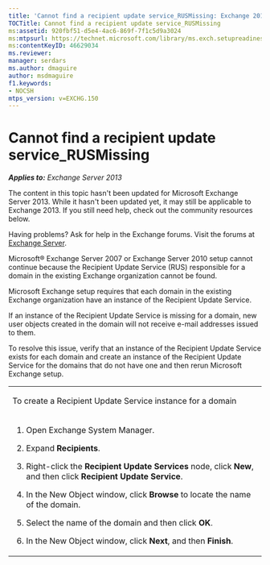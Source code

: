 ```yaml
---
title: 'Cannot find a recipient update service_RUSMissing: Exchange 2013 Help'
TOCTitle: Cannot find a recipient update service_RUSMissing
ms:assetid: 920fbf51-d5e4-4ac6-869f-7f1c5d9a3024
ms:mtpsurl: https://technet.microsoft.com/library/ms.exch.setupreadiness.rusmissing(v=EXCHG.150)
ms:contentKeyID: 46629034
ms.reviewer: 
manager: serdars
ms.author: dmaguire
author: msdmaguire
f1.keywords:
- NOCSH
mtps_version: v=EXCHG.150
---
```


# Cannot find a recipient update service\_RUSMissing

_**Applies to:** Exchange Server 2013_

The content in this topic hasn't been updated for Microsoft Exchange Server 2013. While it hasn't been updated yet, it may still be applicable to Exchange 2013. If you still need help, check out the community resources below.

Having problems? Ask for help in the Exchange forums. Visit the forums at [Exchange Server](https://social.technet.microsoft.com/forums/office/home?category=exchangeserver).

Microsoft® Exchange Server 2007 or Exchange Server 2010 setup cannot continue because the Recipient Update Service (RUS) responsible for a domain in the existing Exchange organization cannot be found.

Microsoft Exchange setup requires that each domain in the existing Exchange organization have an instance of the Recipient Update Service.

If an instance of the Recipient Update Service is missing for a domain, new user objects created in the domain will not receive e-mail addresses issued to them.

To resolve this issue, verify that an instance of the Recipient Update Service exists for each domain and create an instance of the Recipient Update Service for the domains that do not have one and then rerun Microsoft Exchange setup.

<table>
<colgroup>
<col style="width: 100%" />
</colgroup>
<tbody>
<tr class="odd">
<td><p>To create a Recipient Update Service instance for a domain</p></td>
</tr>
<tr class="even">
<td><ol>
<li><p>Open Exchange System Manager.</p></li>
<li><p>Expand <strong>Recipients</strong>.</p></li>
<li><p>Right-click the <strong>Recipient Update Services</strong> node, click <strong>New</strong>, and then click <strong>Recipient Update Service</strong>.</p></li>
<li><p>In the New Object window, click <strong>Browse</strong> to locate the name of the domain.</p></li>
<li><p>Select the name of the domain and then click <strong>OK</strong>.</p></li>
<li><p>In the New Object window, click <strong>Next</strong>, and then <strong>Finish</strong>.</p></li>
</ol></td>
</tr>
</tbody>
</table>
